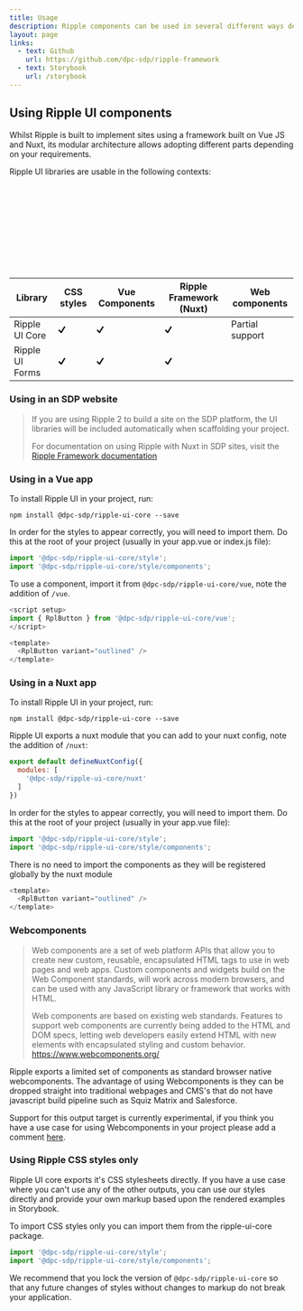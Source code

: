 ```yaml
---
title: Usage
description: Ripple components can be used in several different ways depending on your project needs.
layout: page
links:
  - text: Github
    url: https://github.com/dpc-sdp/ripple-framework
  - text: Storybook
    url: /storybook
---
```



## Using Ripple UI components

Whilst Ripple is built to implement sites using a framework built on Vue JS and Nuxt, its modular architecture allows adopting different parts depending on your requirements.

Ripple UI libraries are usable in the following contexts:

<svg id="docs-sprite" aria-hidden="true" class="rpl-svg-sprite--hidden"><defs><symbol xmlns="http://www.w3.org/2000/svg" id="icon-check" viewBox="0 0 24 24"><path d="M22.9.4c-1.1-.7-2.6-.4-3.3.8L9.2 17.8l-5.1-5.1c-.9-.9-2.5-.9-3.4 0s-.9 2.5 0 3.4l7.2 7.2c1.1 1.1 2.9.9 3.7-.4l12-19.2c.7-1.2.4-2.6-.7-3.3z"></path></symbol></defs></svg>

| Library         | CSS styles                                                                                     | Vue Components                                                                                  |  Ripple Framework (Nuxt)                                                                      | Web components            |    
| --------------- | ---------------------------------------------------------------------------------------------- | ----------------------------------------------------------------------------------------------- | --------------------------------------------------------------------------------------------- | ------------------------- |
| Ripple UI Core  | <svg width="12" height="12"><title>supported</title><use xlink:href="#icon-check"></use></svg> |  <svg width="12" height="12"><title>supported</title><use xlink:href="#icon-check"></use></svg> |<svg width="12" height="12"><title>supported</title><use xlink:href="#icon-check"></use></svg> | Partial support              |
| Ripple UI Forms | <svg width="12" height="12"><title>supported</title><use xlink:href="#icon-check"></use></svg> | <svg width="12" height="12"><title>supported</title><use xlink:href="#icon-check"></use></svg>  |<svg width="12" height="12"><title>supported</title><use xlink:href="#icon-check"></use></svg> | <svg width="12" height="12"><title>not supported</title><use xlink:href="#icon-cancel"></use></svg> |




### Using in an SDP website

> If you are using Ripple 2 to build a site on the SDP platform, the UI libraries will be included automatically when scaffolding your project.
>
> For documentation on using Ripple with Nuxt in SDP sites, visit the [Ripple Framework documentation](../../framework/1.index.md)

### Using in a Vue app

To install Ripple UI in your project, run:

`npm install @dpc-sdp/ripple-ui-core --save`

In order for the styles to appear correctly, you will need to import them. Do this at the root of your project (usually in your app.vue or index.js file):

```js
import '@dpc-sdp/ripple-ui-core/style';
import '@dpc-sdp/ripple-ui-core/style/components';
```

To use a component, import it from `@dpc-sdp/ripple-ui-core/vue`, note the addition of `/vue`.

```js
<script setup>
import { RplButton } from '@dpc-sdp/ripple-ui-core/vue';
</script>

<template>
  <RplButton variant="outlined" />
</template>
```

### Using in a Nuxt app

To install Ripple UI in your project, run:

`npm install @dpc-sdp/ripple-ui-core --save`

Ripple UI exports a nuxt module that you can add to your nuxt config, note the addition of `/nuxt`:

```js
export default defineNuxtConfig({
  modules: [
    '@dpc-sdp/ripple-ui-core/nuxt'
  ]
})
```

In order for the styles to appear correctly, you will need to import them. Do this at the root of your project (usually in your app.vue file):

```js
import '@dpc-sdp/ripple-ui-core/style';
import '@dpc-sdp/ripple-ui-core/style/components';
```

There is no need to import the components as they will be registered globally by the nuxt module

```js
<template>
  <RplButton variant="outlined" />
</template>
```

### Webcomponents

> Web components are a set of web platform APIs that allow you to create new custom, reusable, encapsulated HTML tags to use in web pages and web apps. Custom components and widgets build on the Web Component standards, will work across modern browsers, and can be used with any JavaScript library or framework that works with HTML.
>
> Web components are based on existing web standards. Features to support web components are currently being added to the HTML and DOM specs, letting web developers easily extend HTML with new elements with encapsulated styling and custom behavior.
> https://www.webcomponents.org/

Ripple exports a limited set of components as standard browser native webcomponents. The advantage of using Webcomponents is they can be dropped straight into traditional webpages and CMS's that do not have javascript build pipeline such as Squiz Matrix and Salesforce.

Support for this output target is currently experimental, if you think you have a use case for using Webcomponents in your project please add a comment [here](https://github.com/dpc-sdp/ripple-framework/discussions/658).

### Using Ripple CSS styles only

Ripple UI core exports it's CSS stylesheets directly. If you have a use case where you can't use any of the other outputs, you can use our styles directly and provide your own markup based upon the rendered examples in Storybook. 

To import CSS styles only you can import them from the ripple-ui-core package. 

```js
import '@dpc-sdp/ripple-ui-core/style';
import '@dpc-sdp/ripple-ui-core/style/components';
```

We recommend that you lock the version of `@dpc-sdp/ripple-ui-core` so that any future changes of styles without changes to markup do not break your application.

